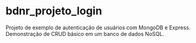 # bdnr_projeto_login
Projeto de exemplo de autenticação de usuários com MongoDB e Express. Demonstração de CRUD básico em um banco de dados NoSQL.
